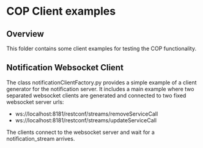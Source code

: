 # COP Client examples

## Overview

This folder contains some client examples for testing the COP functionality.

## Notification Websocket Client

The class notificationClientFactory.py provides a simple example of a client generator for the notification server. It includes
a main example where two separated websocket clients are generated and connected to two fixed websocket server urls:
  * ws://localhost:8181/restconf/streams/removeServiceCall
  * ws://localhost:8181/restconf/streams/updateServiceCall

The clients connect to the websocket server and wait for a notification_stream arrives.
